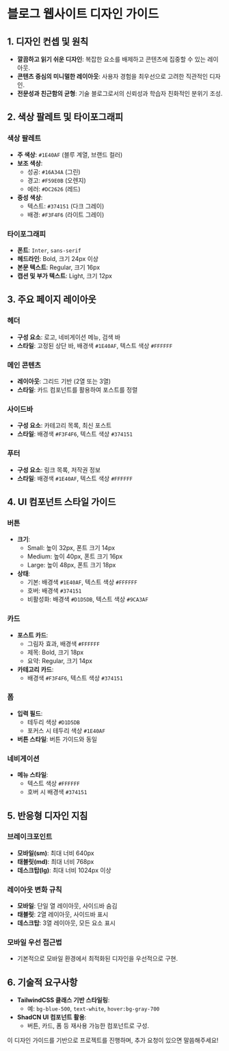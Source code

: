# 블로그 웹사이트 디자인 가이드

## 1. 디자인 컨셉 및 원칙
- **깔끔하고 읽기 쉬운 디자인**: 복잡한 요소를 배제하고 콘텐츠에 집중할 수 있는 레이아웃.
- **콘텐츠 중심의 미니멀한 레이아웃**: 사용자 경험을 최우선으로 고려한 직관적인 디자인.
- **전문성과 친근함의 균형**: 기술 블로그로서의 신뢰성과 학습자 친화적인 분위기 조성.

## 2. 색상 팔레트 및 타이포그래피
### 색상 팔레트
- **주 색상**: `#1E40AF` (블루 계열, 브랜드 컬러)
- **보조 색상**:
  - 성공: `#16A34A` (그린)
  - 경고: `#F59E0B` (오렌지)
  - 에러: `#DC2626` (레드)
- **중성 색상**:
  - 텍스트: `#374151` (다크 그레이)
  - 배경: `#F3F4F6` (라이트 그레이)

### 타이포그래피
- **폰트**: `Inter`, `sans-serif`
- **헤드라인**: Bold, 크기 24px 이상
- **본문 텍스트**: Regular, 크기 16px
- **캡션 및 부가 텍스트**: Light, 크기 12px

## 3. 주요 페이지 레이아웃
### 헤더
- **구성 요소**: 로고, 네비게이션 메뉴, 검색 바
- **스타일**: 고정된 상단 바, 배경색 `#1E40AF`, 텍스트 색상 `#FFFFFF`

### 메인 콘텐츠
- **레이아웃**: 그리드 기반 (2열 또는 3열)
- **스타일**: 카드 컴포넌트를 활용하여 포스트를 정렬

### 사이드바
- **구성 요소**: 카테고리 목록, 최신 포스트
- **스타일**: 배경색 `#F3F4F6`, 텍스트 색상 `#374151`

### 푸터
- **구성 요소**: 링크 목록, 저작권 정보
- **스타일**: 배경색 `#1E40AF`, 텍스트 색상 `#FFFFFF`

## 4. UI 컴포넌트 스타일 가이드
### 버튼
- **크기**:
  - Small: 높이 32px, 폰트 크기 14px
  - Medium: 높이 40px, 폰트 크기 16px
  - Large: 높이 48px, 폰트 크기 18px
- **상태**:
  - 기본: 배경색 `#1E40AF`, 텍스트 색상 `#FFFFFF`
  - 호버: 배경색 `#374151`
  - 비활성화: 배경색 `#D1D5DB`, 텍스트 색상 `#9CA3AF`

### 카드
- **포스트 카드**:
  - 그림자 효과, 배경색 `#FFFFFF`
  - 제목: Bold, 크기 18px
  - 요약: Regular, 크기 14px
- **카테고리 카드**:
  - 배경색 `#F3F4F6`, 텍스트 색상 `#374151`

### 폼
- **입력 필드**:
  - 테두리 색상 `#D1D5DB`
  - 포커스 시 테두리 색상 `#1E40AF`
- **버튼 스타일**: 버튼 가이드와 동일

### 네비게이션
- **메뉴 스타일**:
  - 텍스트 색상 `#FFFFFF`
  - 호버 시 배경색 `#374151`

## 5. 반응형 디자인 지침
### 브레이크포인트
- **모바일(sm)**: 최대 너비 640px
- **태블릿(md)**: 최대 너비 768px
- **데스크탑(lg)**: 최대 너비 1024px 이상

### 레이아웃 변화 규칙
- **모바일**: 단일 열 레이아웃, 사이드바 숨김
- **태블릿**: 2열 레이아웃, 사이드바 표시
- **데스크탑**: 3열 레이아웃, 모든 요소 표시

### 모바일 우선 접근법
- 기본적으로 모바일 환경에서 최적화된 디자인을 우선적으로 구현.

## 6. 기술적 요구사항
- **TailwindCSS 클래스 기반 스타일링**:
  - 예: `bg-blue-500`, `text-white`, `hover:bg-gray-700`
- **ShadCN UI 컴포넌트 활용**:
  - 버튼, 카드, 폼 등 재사용 가능한 컴포넌트로 구성.

이 디자인 가이드를 기반으로 프로젝트를 진행하며, 추가 요청이 있으면 말씀해주세요!
